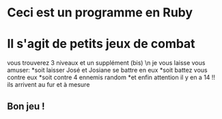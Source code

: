 # Ceci est un programme en Ruby
# Il s'agit de petits jeux de combat

vous trouverez 3 niveaux et un supplément (bis) \n
je vous laisse vous amuser: 
*soit laisser José et Josiane se battre en eux
*soit battez vous contre eux
*soit contre 4 ennemis random
*et enfin attention il y en a 14 !! ils arrivent au fur et à mesure

## Bon jeu ! 